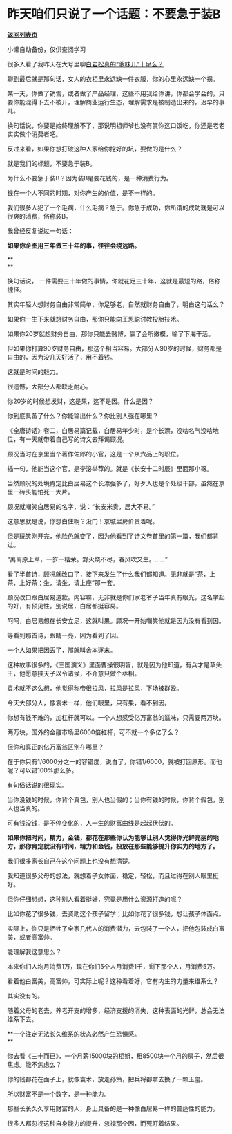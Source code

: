 # 昨天咱们只说了一个话题：不要急于装B

[**返回列表页**](/gzh/记忆承载3)

小懒自动备份，仅供查阅学习

很多人看了我昨天在大号里聊[白岩松真的“爹味儿”十足么？](http://mp.weixin.qq.com/s?__biz=MzU0MjYwNDU2Mw==&mid=2247503539&idx=1&sn=eb2e65e4b5813fd80444d212dab3bc7e&chksm=fb1aa2cfcc6d2bd961cfeeadfb4208cdb275e9fa9b9c3dcde76530106791137f6b61c30b3465&scene=21#wechat_redirect)  

  

聊到最后就是那句话，女人的衣柜里永远缺一件衣服，你的心里永远缺一个拐。

  

某一天，你做了销售，或者做了产品经理，这些不用我给你讲，你都会学会的，只要你能混得下去不被开，理解商业运行生态，理解需求是被制造出来的，迟早的事儿。  

  

换句话说，你要是始终理解不了，那说明祖师爷也没有赏你这口饭吃，你还是老老实实做个消费者吧。

  

反过来看，如果你想打破这种人家给你挖好的坑，要做的是什么？  

  

就是我们的标题，不要急于装B。

  

为什么不要急于装B？因为装B是要花钱的，是一种消费行为。  

  

钱在一个人不同的时期，对你产生的价值，是不一样的。  

  

我们很多人犯了一个毛病，什么毛病？急于。你急于成功，你所谓的成功就是可以很爽的消费，俗称装B。

  

我曾经反复说过一句话：

  

 **如果你企图用三年做三十年的事，往往会绕远路。**

 **  
**

换句话说， 一件需要三十年做的事情，你就花足三十年，这就是最短的路，俗称捷径。

  

其实年轻人想财务自由非常简单，你足够老，自然就财务自由了，明白这句话么？  

  

如果你一生下来就想财务自由，那你只能向王思聪讨教投胎技术。  

如果你20岁就想财务自由，那你只能去赌博，赢了会所嫩模，输了下海干活。

但如果你打算90岁财务自由，那这个相当容易。大部分人90岁的时候，财务都是自由的，因为没几天好活了，用不着钱。

  

这就是时间的魅力。

  

很遗憾，大部分人都缺乏耐心。

  

你20岁的时候想发财，这是果，这不是因。什么是因？

  

你到底具备了什么？你能输出什么？你比别人强在哪里？

  

《全唐诗话》卷二，白居易篇记载，白居易年少时，是个长漂，没啥名气没啥地位，有一天就带着自己写的诗文去拜谒顾况。

  

顾况当时在京里当个著作佐郎的小官，这是一个从六品上的职位。

  

插一句，他能当这个官，是李泌举荐的。就是《长安十二时辰》里面那小哥。

  

当然顾况的处境肯定比白居易这个长漂强多了，好歹人也是个处级干部，虽然在京里一砖头能怕死一大片。  

  

顾况就嘲笑白居易的名字，说：“长安米贵，居大不易。”

  

这意思就是说，你想白住啊？没门！京城里房价贵着呢。

  

但是玩笑刚开完，他脸色就变了，因为他看到了诗文卷首里的第一篇，我们都背过。

  

“离离原上草，一岁一枯荣。野火烧不尽，春风吹又生。......”

  

看了半首诗，顾况就改口了，接下来发生了什么我们都知道。无非就是“茶，上茶，上好茶；坐，请坐，请上座”那一套。

  

顾况改口跟白居易道歉。内容嘛，无非就是你们家老爷子当年真有眼光，这名字起的好，有预见性。别说居，白居都挺容易。

  

呵呵，白居易想在长安立足，这就叫果。顾况一开始嘲笑他就是因为没有看到因。

  

等看到那首诗，眼睛一亮，因为看到了因。

  

一个人如果把因丢了，那就叫舍本逐末。  

  

这种故事很多的，《三国演义》里面曹操很明智，就是因为他知道，有兵才是草头王，他愿意挟天子以令诸侯，不介意只做个丞相。  

  

袁术就不这么想，他觉得称帝很拉风，拉风是拉风，下场被群殴。  

  

今天大部分人，像袁术一样，他们眼里，只有果，看不到因。  

  

你想有钱不难的，加杠杆就可以。一个人想感受亿万富翁的滋味，只需要两万块。

  

两万块，国外的金融市场里6000倍杠杆，可不就一个多亿了么？

  

但你和真正的亿万富翁区别在哪里？

  

在于你只有1/6000分之一的容错度，说白了，你错1/6000，就被打回原形。而他呢？可以错100%那么多。

  

有句俗话说的很现实。  

  

当你没钱的时候，你背个真包，别人也当假的；当你有钱的时候，你背个假包，别人也当真的。

  

可有钱没钱，是不停变化的，人一生的财富曲线是起起伏伏的。

  

 **如果你把时间，精力，金钱，都花在那些你认为能够让别人觉得你光鲜亮丽的地方，那你肯定就没有时间，精力和金钱，投放在那些能够提升你实力的地方了。**  

  

我们很多家长自己在这个问题上也没有想清楚。  

  

我知道很多父母的想法，就想着子女体面，稳定，轻松，而且过得在别人眼里挺好。

  

但你仔细想想，这种别人看着挺好，究竟是用什么资源打造的呢？  

  

比如你花了很多钱，去资助这个孩子留学；比如你花了很多钱，想让孩子体面点。  

  

实际上，你只是牺牲了全家几代人的消费潜力，去包装了一个人，把他包装成白富美，或者高富帅。  

  

能理解我这意思么？  

  

本来你们人均月消费1万，现在你们5个人月消费1千，剩下那个人，月消费5万。  

  

看着他白富美，高富帅，可实际上呢？这种看着好，它有内生的力量来维系么？

  

其实没有的。

  

随着父母的老去，养老开支的增多，经济支援的消失，这种表面的光鲜，总会无法维系下去。  

  

 **一个注定无法长久维系的状态必然产生恐惧感。  
**

  

你去看《三十而已》，一个月薪15000块的柜姐，租8500块一个月的房子，然后很焦虑。能不焦虑么？

  

你的钱都花在面子上，就像袁术，放走孙策，把兵将都拿去换了一颗玉玺。

  

所以财富不是一个数字，是一种能力。

  

那些长长久久享用财富的人，身上具备的是一种像白居易一样的普适性的能力。

  

很多人都忽视这种自身能力的提升，忽视那个因，而死盯着结果。

